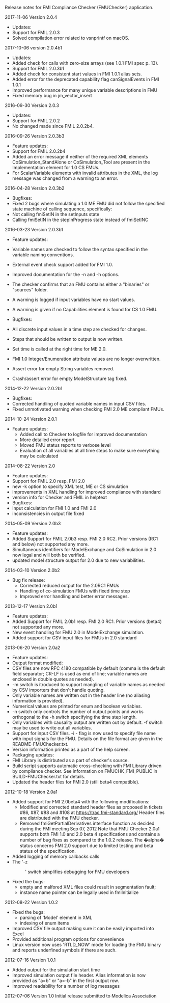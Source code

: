 ﻿Release notes for FMI Compliance Checker (FMUChecker) application.

2017-11-06 Version 2.0.4
- Updates:
 - Support for FMIL 2.0.3
  - Solved compilation error related to vsnprintf on macOS.

2017-10-06 version 2.0.4b1
- Updates:
 - Added check for calls with zero-size arrays (see 1.0.1 FMI spec p. 13).
 - Support for FMIL 2.0.3b1
  - Added check for consistent start values in FMI 1.0.1 alias sets.
  - Added error for the deprecated capability flag canSignalEvents in FMI 1.0.1
  - Improved performance for many unique variable descriptions in FMU
  - Fixed memory bug in jm_vector_insert

2016-09-30 Version 2.0.3
- Updates:
 - Support for FMIL 2.0.2
  - No changed made since FMIL 2.0.2b4.

2016-09-26 Version 2.0.3b3
- Feature updates:
 - Support for FMIL 2.0.2b4
  - Added an error message if neither of the required XML elements
  CoSimulation_StandAlone or CoSimulation_Tool are present in the
  Implementation element for 1.0 CS FMUs.
  - For ScalarVariable elements with invalid attributes in the XML, the
  log message was changed from a warning to an error.

2016-04-28 Version 2.0.3b2
- Bugfixes:
 - Fixed 2 bugs where simulating a 1.0 ME FMU did not follow the specified state
 machine of calling sequence, specifically:
  - Not calling fmiSetIN in the setInputs state
  - Calling fmiSetIN in the stepInProgress state instead of fmiSetINC

2016-03-23 Version 2.0.3b1
- Feature updates:
 - Variable names are checked to follow the syntax specified in the variable
 naming conventions.
 - External event check support added for FMI 1.0.
 - Improved documentation for the -n <numSteps> and -h <stepSize> options.
 - The checker confirms that an FMU contains either a "binaries" or "sources"
 folder.
 - A warning is logged if input variables have no start values.
 - A warning is given if no Capabilities element is found for CS 1.0 FMU.

- Bugfixes:
 - All discrete input values in a time step are checked for changes.
 - Steps that should be written to output is now written.
 - Set time is called at the right time for ME 2.0.
 - FMI 1.0 Integer/Enumeration attribute values are no longer overwritten.
 - Assert error for empty String variables removed.
 - Crash/assert error for empty ModelStructure tag fixed.

2014-12-22 Version 2.0.2b1
- Bugfixes:
 - Corrected handling of quoted variable names in input CSV files.
 - Fixed unmotivated warning when checking FMI 2.0 ME compliant FMUs.

2014-10-24 Version 2.0.1
- Feature updates:
  - Added call to Checker to logfile for improved documentation
  - More detailed error report
  - Moved FMU status reports to verbose level
  - Evaluation of all variables at all time steps to make sure everything may be calculated


2014-08-22 Version 2.0
- Feature updates:
 - Support for FMIL 2.0 resp. FMI 2.0
 - new -k option to specify XML test, ME or CS simulation
 - improvements in XML handling for improved compliance with standard
 - version info for Checker and FMIL in helptext
- Bugfixes:
 - input calculation for FMI 1.0 and FMI 2.0
 - inconsistencies in output file fixed


2014-05-09 Version 2.0b3
- Feature updates:
 - Added Support for FMIL 2.0b3 resp. FMI 2.0 RC2. Prior versions
  (RC1 and below) not supported any more.
 - Simultaneous identifiers for ModelExchange and CoSimulation in
  2.0 now legal and will both be verified.
 - updated model structure output for 2.0 due to new variabilities.


2014-03-10 Version 2.0b2
- Bug fix release:
  - Corrected reduced output for the 2.0RC1 FMUs
  - Handling of co-simulation FMUs with fixed time step
  - Improved error handling and better error messages.

2013-12-17 Version 2.0b1
- Feature updates:
 - Added Support for FMIL 2.0b1 resp. FMI 2.0 RC1. Prior versions
   (beta4) not supported any more.
  - New event handling for FMU 2.0 in ModelExchange simulation.
 - Added support for CSV input files for FMUs in 2.0 standard

2013-06-20 Version 2.0a2
- Feature updates:
 - Output format modified:
  - CSV files are now RFC 4180 compatible by default (comma is the
  default field separator; CR-LF is used as end of line; variable
  names are enclosed in double quotes as needed).
  - -m switch is itroduced to support mangling of variable names
  as needed by CSV importers that don't handle quoting.
  - Only variable names are written out in the header line (no
  aliasing information is provided).
  - Numerical values are printed for enum and boolean variables.
  - -n switch only controls the number of output points and works
  orthogonal to the -h switch specifying the time step length.
  - Only variables with causality output are written out by default.
  -f switch may be used to write out all variables.
 - Support for input CSV files.
   -i <file name> - flag is now used to specify file name with input
   signals for the FMU. Details on the file format are given in
   the README-FMUChecker.txt.
 - Version information printed as a part of the help screen.
- Packaging updates:
 - FMI Library is distirbuted as a part of checker's source.
 - Build script supports automatic cross-checking with FMI Library driven by
    compliance checker. See information on FMUCHK_FMI_PUBLIC in
    BUILD-FMUChecker.txt for details.
 - Updated the header files for FMI 2.0 (still beta4 compatible).

2012-10-18 Version 2.0a1
- Added support for FMI 2.0beta4 with the following modifications:
  - Modified and corrected standard header files as proposed in
  tickets #86, #87, #88 and #108 at https://trac.fmi-standard.org/
  Header files are distributed with the FMU checker.
  - Removed fmiGetPartialDerivatives interface function as decided
  during the FMI meeting Sep 07, 2012
  Note that FMU Checker 2.0a1 supports both FMI 1.0 and 2.0 beta 4
  specifications and contains a number of bug fixes as compared to the 1.0.2
  release. The �alpha� status concerns FMI 2.0 support due to limited testing
  and beta status of the specification.
- Added logging of memory callbacks calls
- The '-z <dir>' switch simplifies debugging for FMU developers
- Fixed the bugs:
  - empty and malfored XML files could result in segmentation fault;
  - instance name pointer can be legally used in fmiInitialize

2012-08-22 Version 1.0.2
- Fixed the bugs:
  - parsing of 'Model' element in XML
  - indexing of enum items
- Improved CSV file output making sure it can be easily imported into Excel
- Provided additional program options for convenience
- Linux version now uses 'RTLD_NOW' mode for loading the FMU binary and
  reports underfined symbols if there are such.

2012-07-16 Version 1.0.1
- Added output for the simulation start time
- Improved simulation output file header. Alias information
is now provided as "a=b" or "a=-b" in the first output row.
- Improved readability for a number of log messages

2012-07-06 Version 1.0
Initial release submitted to Modelica Association
